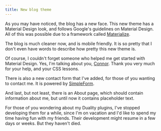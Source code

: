 ```yaml
---
title: New blog theme
---
```


As you may have noticed, the blog has a new face. This new theme has a Material Design look, and follows Google's guidelines on Material Design. All of this was possible due to a framework called <a href="http://materializecss.com">Materialize</a>.

The blog is much cleaner now, and is mobile friendly. It is so pretty that I don't even have words to describe how pretty this new theme is.

Of course, I couldn't forget someone who helped me get started with Material Design. Yes, I'm talking about you, <a href="https://plus.google.com/+ConnorKirkby/">Connor</a>. Thank you very much for your help, and your CSS lessons.

There is also a new contact form that I've added, for those of you wanting to contact me. It is powered by <a href="https://getsimpleform.com">SimpleForm</a>. 

And last, but not least, there is an About page, which should contain information about me, but until now it contains placeholder text.

For those of you wondering about my Duality plugins, I've stopped developing them for a while, since I'm on vacation and I'd like to spend my time having fun with my friends. Their development might resume in a few days or weeks. But they haven't died.